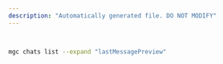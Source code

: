 ```yaml
---
description: "Automatically generated file. DO NOT MODIFY"
---
```


```bash


mgc chats list --expand "lastMessagePreview"

```